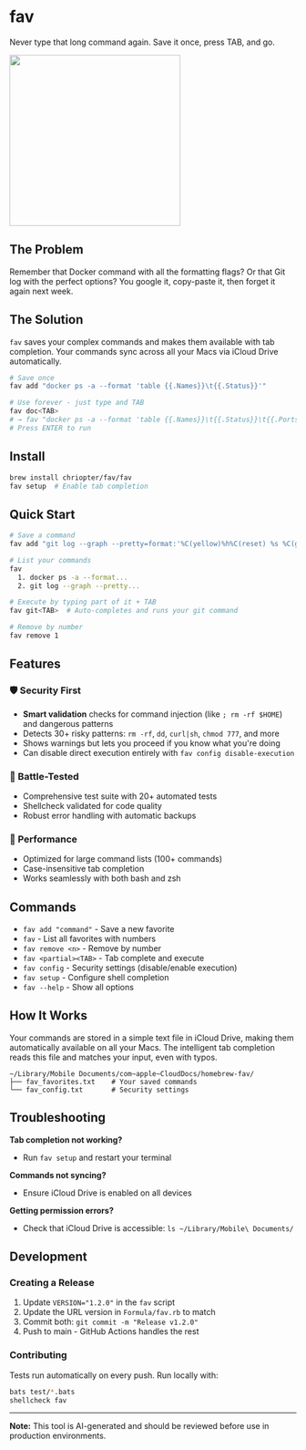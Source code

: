 # fav

Never type that long command again. Save it once, press TAB, and go.

<img src="https://github.com/user-attachments/assets/2bd04cfe-9dff-4080-a8ca-2bfd0a3f5893" width="300">

## The Problem

Remember that Docker command with all the formatting flags? Or that Git log with the perfect options? You google it, copy-paste it, then forget it again next week.

## The Solution

`fav` saves your complex commands and makes them available with tab completion. Your commands sync across all your Macs via iCloud Drive automatically.

```bash
# Save once
fav add "docker ps -a --format 'table {{.Names}}\t{{.Status}}'"

# Use forever - just type and TAB
fav doc<TAB>
# → fav "docker ps -a --format 'table {{.Names}}\t{{.Status}}\t{{.Ports}}'"
# Press ENTER to run
```

## Install

```bash
brew install chriopter/fav/fav
fav setup  # Enable tab completion
```

## Quick Start

```bash
# Save a command
fav add "git log --graph --pretty=format:'%C(yellow)%h%C(reset) %s %C(green)'"

# List your commands
fav
  1. docker ps -a --format...
  2. git log --graph --pretty...

# Execute by typing part of it + TAB
fav git<TAB>  # Auto-completes and runs your git command

# Remove by number
fav remove 1
```

## Features

### 🛡️ Security First
- **Smart validation** checks for command injection (like `; rm -rf $HOME`) and dangerous patterns
- Detects 30+ risky patterns: `rm -rf`, `dd`, `curl|sh`, `chmod 777`, and more
- Shows warnings but lets you proceed if you know what you're doing
- Can disable direct execution entirely with `fav config disable-execution`

### 🧪 Battle-Tested
- Comprehensive test suite with 20+ automated tests
- Shellcheck validated for code quality
- Robust error handling with automatic backups

### 🚀 Performance
- Optimized for large command lists (100+ commands)
- Case-insensitive tab completion
- Works seamlessly with both bash and zsh

## Commands

- `fav add "command"` - Save a new favorite
- `fav` - List all favorites with numbers  
- `fav remove <n>` - Remove by number
- `fav <partial><TAB>` - Tab complete and execute
- `fav config` - Security settings (disable/enable execution)
- `fav setup` - Configure shell completion
- `fav --help` - Show all options

## How It Works

Your commands are stored in a simple text file in iCloud Drive, making them automatically available on all your Macs. The intelligent tab completion reads this file and matches your input, even with typos.

```
~/Library/Mobile Documents/com~apple~CloudDocs/homebrew-fav/
├── fav_favorites.txt    # Your saved commands
└── fav_config.txt       # Security settings
```

## Troubleshooting

**Tab completion not working?** 
- Run `fav setup` and restart your terminal

**Commands not syncing?** 
- Ensure iCloud Drive is enabled on all devices

**Getting permission errors?** 
- Check that iCloud Drive is accessible: `ls ~/Library/Mobile\ Documents/`

## Development

### Creating a Release

1. Update `VERSION="1.2.0"` in the `fav` script
2. Update the URL version in `Formula/fav.rb` to match
3. Commit both: `git commit -m "Release v1.2.0"`
4. Push to main - GitHub Actions handles the rest

### Contributing

Tests run automatically on every push. Run locally with:
```bash
bats test/*.bats
shellcheck fav
```

---

**Note:** This tool is AI-generated and should be reviewed before use in production environments.